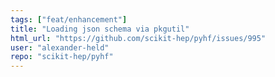 ```yaml
---
tags: ["feat/enhancement"]
title: "Loading json schema via pkgutil"
html_url: "https://github.com/scikit-hep/pyhf/issues/995"
user: "alexander-held"
repo: "scikit-hep/pyhf"
---
```


